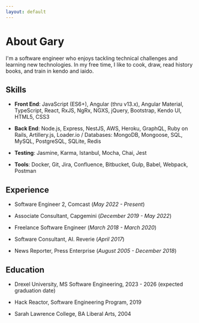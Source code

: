 ```yaml
---
layout: default
---
```


# About Gary

I'm a software engineer who enjoys tackling technical challenges and learning new technologies. In my free time, I like to cook, draw, read history books, and train in kendo and iaido.

## Skills

* **Front End**: JavaScript (ES6+), Angular (thru v13.x), Angular Material, TypeScript, React, RxJS, NgRx, NGXS, jQuery, Bootstrap, Kendo UI, HTML5, CSS3

* **Back End**: Node.js, Express, NestJS, AWS, Heroku, GraphQL, Ruby on Rails, Artillery.js, Loader.io / Databases: MongoDB, Mongoose, SQL, MySQL, PostgreSQL, SQLite, Redis

* **Testing**: Jasmine, Karma, Istanbul, Mocha, Chai, Jest

* **Tools**: Docker, Git, Jira, Confluence, Bitbucket, Gulp, Babel, Webpack, Postman

## Experience

* Software Engineer 2, Comcast (_May 2022 - Present_)

* Associate Consultant, Capgemini (_December 2019 - May 2022_)

* Freelance Software Engineer (_March 2018 - March 2020_)

* Software Consultant, AI. Reverie (_April 2017_)

* News Reporter, Press Enterprise (_August 2005 - December 2018_)

## Education

* Drexel University, MS Software Engineering, 2023 - 2026 (expected graduation date)

* Hack Reactor, Software Engineering Program, 2019

* Sarah Lawrence College, BA Liberal Arts, 2004
